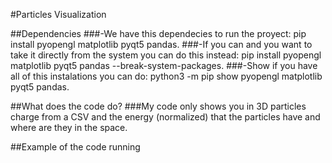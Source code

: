 #Particles Visualization

##Dependencies
###-We have this dependecies to run the proyect: pip install pyopengl matplotlib pyqt5 pandas.
###-If you can and you want to take it directly from the system you can do this instead: pip install pyopengl matplotlib pyqt5 pandas --break-system-packages.
###-Show if you have all of this instalations you can do: python3 -m pip show pyopengl matplotlib pyqt5 pandas.

##What does the code do?
###My code only shows you in 3D particles charge from a CSV and the energy (normalized) that the particles have and where are they in the space.


##Example of the code running








